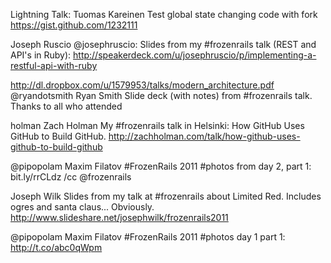 Lightning Talk: Tuomas Kareinen 
Test global state changing code with fork
https://gist.github.com/1232111

Joseph Ruscio 
@josephruscio: Slides from my #frozenrails talk (REST and API's in Ruby): http://speakerdeck.com/u/josephruscio/p/implementing-a-restful-api-with-ruby

http://dl.dropbox.com/u/1579953/talks/modern_architecture.pdf
@ryandotsmith Ryan Smith 
Slide deck (with notes) from #frozenrails talk. Thanks to all who attended


holman Zach Holman 
My #frozenrails talk in Helsinki: How GitHub Uses GitHub to Build GitHub. 
http://zachholman.com/talk/how-github-uses-github-to-build-github



@pipopolam
Maxim Filatov
#FrozenRails 2011 #photos from day 2, part 1: bit.ly/rrCLdz /cc @frozenrails


Joseph Wilk
Slides from my talk at #frozenrails about Limited Red. Includes ogres and santa claus... Obviously.
http://www.slideshare.net/josephwilk/frozenrails2011

@pipopolam
Maxim Filatov
#FrozenRails 2011 #photos day 1 part 1: http://t.co/abc0qWpm





